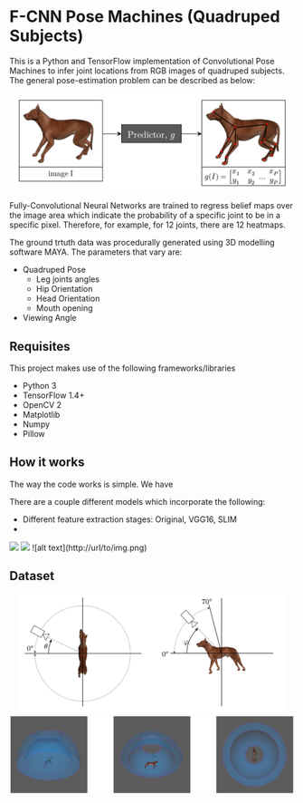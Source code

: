 # F-CNN Pose Machines (Quadruped Subjects)

This is a Python and TensorFlow implementation of Convolutional Pose Machines to infer joint locations from RGB images of quadruped subjects. The general pose-estimation problem can be described as below:
<p align="center">
 <img src="images/pose_estimation.PNG" width=550>
</p>

Fully-Convolutional Neural Networks are trained to regress belief maps over the image area which indicate the probability of a specific joint to be in a specific pixel. Therefore, for example, for 12 joints, there are 12 heatmaps.

The ground trtuth data was procedurally generated using 3D modelling software MAYA. The parameters that vary are:
* Quadruped Pose
  * Leg joints angles
  * Hip Orientation
  * Head Orientation
  * Mouth opening
* Viewing Angle

## Requisites

This project makes use of the following frameworks/libraries
* Python 3
* TensorFlow 1.4+
* OpenCV 2
* Matplotlib
* Numpy
* Pillow

## How it works

The way the code works is simple.
We have 


There are a couple different models which incorporate the following:
- Different feature extraction stages: Original, VGG16, SLIM
- 

<img src="images/results">
<img src="images/architecture.png">
![alt text](http://url/to/img.png)

## Dataset
<p align="center">
 <img src="images/viewpoint_variation.PNG" width=470><br>
 <img src="images/viewpoint_variation2.PNG" width=650>
</p>
 
